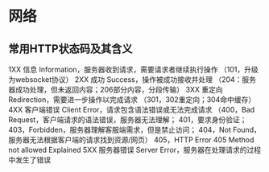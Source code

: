 # 网络

## 常用HTTP状态码及其含义
1XX 信息 Information，服务器收到请求，需要请求者继续执行操作
   （101，升级为websocket协议）
2XX 成功 Success，操作被成功接收并处理
   （204：服务器成功处理，但未返回内容；206部分内容，分段传输）
3XX 重定向 Redirection，需要进一步操作以完成请求
   （301，302重定向；304命中缓存）
4XX 客户端错误 Client Error，请求包含语法错误或无法完成请求
   （400，Bad Request，客户端请求的语法错误，服务器无法理解；
    401，要求身份验证；
    403，Forbidden，服务器理解客服端需求，但是禁止访问；
    404，Not Found，服务器无法根据客户端的请求找到资源/网页）
    405，HTTP Error 405 Method not allowed Explained
5XX 服务器错误 Server Error，服务器在处理请求的过程中发生了错误